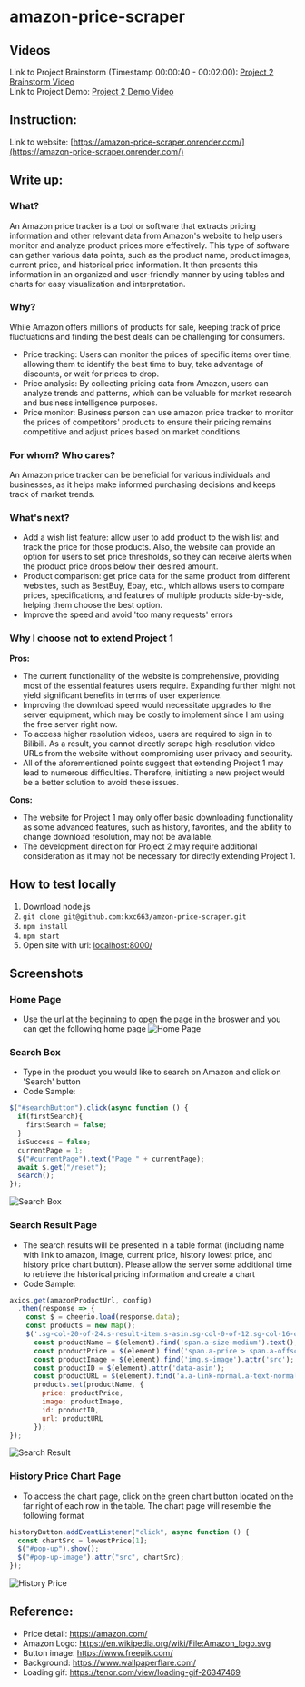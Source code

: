 # amazon-price-scraper
## Videos
Link to Project Brainstorm (Timestamp 00:00:40 - 00:02:00): [Project 2 Brainstorm Video](https://www.youtube.com/watch?v=vPb4-afGQss)    
Link to Project Demo: [Project 2 Demo Video](https://www.youtube.com/watch?v=obecaqssGB0/)

## Instruction:
Link to website: [https://amazon-price-scraper.onrender.com/](https://amazon-price-scraper.onrender.com/)

## Write up:
### What?
An Amazon price tracker is a tool or software that extracts pricing information and other relevant data from Amazon's website to help users monitor and analyze product prices more effectively. This type of software can gather various data points, such as the product name, product images, current price, and historical price information. It then presents this information in an organized and user-friendly manner by using tables and charts for easy visualization and interpretation.

### Why?
While Amazon offers millions of products for sale, keeping track of price fluctuations and finding the best deals can be challenging for consumers. 
- Price tracking: Users can monitor the prices of specific items over time, allowing them to identify the best time to buy, take advantage of discounts, or wait for prices to drop.
- Price analysis: By collecting pricing data from Amazon, users can analyze trends and patterns, which can be valuable for market research and business intelligence purposes.
- Price monitor: Business person can use amazon price tracker to monitor the prices of competitors' products to ensure their pricing remains competitive and adjust prices based on market conditions.

### For whom? Who cares?
An Amazon price tracker can be beneficial for various individuals and businesses, as it helps make informed purchasing decisions and keeps track of market trends. 

### What's next?
- Add a wish list feature: allow user to add product to the wish list and track the price for those products. Also, the website can provide an option for users to set price thresholds, so they can receive alerts when the product price drops below their desired amount.
- Product comparison: get price data for the same product from different websites, such as BestBuy, Ebay, etc., which allows users to compare prices, specifications, and features of multiple products side-by-side, helping them choose the best option.
- Improve the speed and avoid 'too many requests' errors

### Why I choose not to extend Project 1
**Pros:**
- The current functionality of the website is comprehensive, providing most of the essential features users require. Expanding further might not yield significant benefits in terms of user experience.
- Improving the download speed would necessitate upgrades to the server equipment, which may be costly to implement since I am using the free server right now.
- To access higher resolution videos, users are required to sign in to Bilibili. As a result, you cannot directly scrape high-resolution video URLs from the website without compromising user privacy and security.
- All of the aforementioned points suggest that extending Project 1 may lead to numerous difficulties. Therefore, initiating a new project would be a better solution to avoid these issues.

**Cons:**
- The website for Project 1 may only offer basic downloading functionality as some advanced features, such as history, favorites, and the ability to change download resolution, may not be available.
- The development direction for Project 2 may require additional consideration as it may not be necessary for directly extending Project 1.

## How to test locally
1. Download node.js
2. `git clone git@github.com:kxc663/amzon-price-scraper.git`
3. `npm install`
4. `npm start`
5. Open site with url: [localhost:8000/](localhost:8000/)

## Screenshots
### Home Page
- Use the url at the beginning to open the page in the broswer and you can get the following home page
![Home Page](https://github.com/kxc663/amzon-price-scraper/blob/main/screenshots/Home.png)
### Search Box
- Type in the product you would like to search on Amazon and click on 'Search' button
- Code Sample:  
``` javascript
$("#searchButton").click(async function () {
  if(firstSearch){
    firstSearch = false;
  }
  isSuccess = false;
  currentPage = 1;
  $("#currentPage").text("Page " + currentPage);
  await $.get("/reset");
  search();
});
```
![Search Box](https://github.com/kxc663/amzon-price-scraper/blob/main/screenshots/Search.png)
### Search Result Page
- The search results will be presented in a table format (including name with link to amazon, image, current price, history lowest price, and history price chart button). Please allow the server some additional time to retrieve the historical pricing information and create a chart
- Code Sample:
``` javascript
axios.get(amazonProductUrl, config)
  .then(response => {
    const $ = cheerio.load(response.data);
    const products = new Map();
    $('.sg-col-20-of-24.s-result-item.s-asin.sg-col-0-of-12.sg-col-16-of-20.sg-col.s-widget-spacing-small.sg-col-12-of-16').each((i, element) => {
      const productName = $(element).find('span.a-size-medium').text();
      const productPrice = $(element).find('span.a-price > span.a-offscreen').text()
      const productImage = $(element).find('img.s-image').attr('src');
      const productID = $(element).attr('data-asin');
      const productURL = $(element).find('a.a-link-normal.a-text-normal').attr('href');
      products.set(productName, {
        price: productPrice,
        image: productImage,
        id: productID,
        url: productURL
      });
});
```

![Search Result](https://github.com/kxc663/amzon-price-scraper/blob/main/screenshots/Result.png)
### History Price Chart Page
- To access the chart page, click on the green chart button located on the far right of each row in the table. The chart page will resemble the following format
``` javascript
historyButton.addEventListener("click", async function () {
  const chartSrc = lowestPrice[1];
  $("#pop-up").show();
  $("#pop-up-image").attr("src", chartSrc);
});
``` 
![History Price](https://github.com/kxc663/amzon-price-scraper/blob/main/screenshots/Chart.png)

## Reference:
- Price detail: https://amazon.com/
- Amazon Logo: https://en.wikipedia.org/wiki/File:Amazon_logo.svg
- Button image: https://www.freepik.com/
- Background: https://www.wallpaperflare.com/
- Loading gif: https://tenor.com/view/loading-gif-26347469
